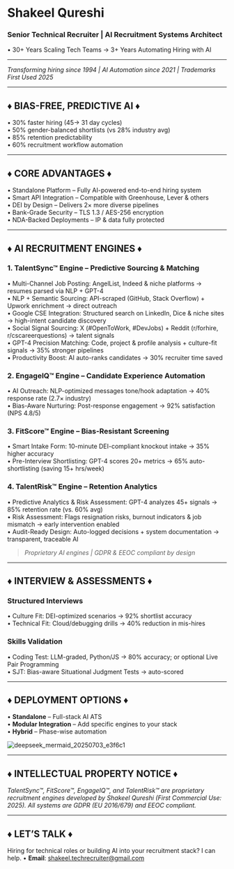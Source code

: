 # Shakeel Qureshi  
### Senior Technical Recruiter | AI Recruitment Systems Architect  
• 30+ Years Scaling Tech Teams -> 3+ Years Automating Hiring with AI  

---

*Transforming hiring since 1994 | AI Automation since 2021 | Trademarks First Used 2025*

---

## ♦ BIAS-FREE, PREDICTIVE AI ♦  
• 30% faster hiring (45-> 31 day cycles)  
• 50% gender-balanced shortlists (vs 28% industry avg)  
• 85% retention predictability  
• 60% recruitment workflow automation  

---

## ♦ CORE ADVANTAGES ♦  
• Standalone Platform – Fully AI-powered end-to-end hiring system  
• Smart API Integration – Compatible with Greenhouse, Lever & others  
• DEI by Design – Delivers 2× more diverse pipelines  
• Bank-Grade Security – TLS 1.3 / AES-256 encryption  
• NDA-Backed Deployments – IP & data fully protected  

---

## ♦ AI RECRUITMENT ENGINES ♦  

### 1. TalentSync™ Engine – Predictive Sourcing & Matching   
• Multi-Channel Job Posting: AngelList, Indeed & niche platforms -> resumes parsed via NLP + GPT-4  
• NLP + Semantic Sourcing: API-scraped (GitHub, Stack Overflow) + Upwork enrichment -> direct outreach  
• Google CSE Integration: Structured search on LinkedIn, Dice & niche sites -> high-intent candidate discovery  
• Social Signal Sourcing: X (#OpenToWork, #DevJobs) + Reddit (r/forhire, r/cscareerquestions) -> talent signals  
• GPT-4 Precision Matching: Code, project & profile analysis + culture-fit signals -> 35% stronger pipelines  
• Productivity Boost: AI auto-ranks candidates -> 30% recruiter time saved  

### 2. EngageIQ™ Engine – Candidate Experience Automation  
• AI Outreach: NLP-optimized messages tone/hook adaptation -> 40% response rate (2.7× industry)  
• Bias-Aware Nurturing: Post-response engagement -> 92% satisfaction (NPS 4.8/5)  

### 3. FitScore™ Engine – Bias-Resistant Screening  
• Smart Intake Form: 10-minute DEI-compliant knockout intake -> 35% higher accuracy  
• Pre-Interview Shortlisting: GPT-4 scores 20+ metrics -> 65% auto-shortlisting (saving 15+ hrs/week)

### 4. TalentRisk™ Engine – Retention Analytics  
• Predictive Analytics & Risk Assessment: GPT-4 analyzes 45+ signals -> 85% retention rate (vs. 60% avg)  
• Risk Assessment: Flags resignation risks, burnout indicators & job mismatch -> early intervention enabled  
• Audit-Ready Design: Auto-logged decisions + system documentation -> transparent, traceable AI  
 

> *Proprietary AI engines | GDPR & EEOC compliant by design*

---

## ♦ INTERVIEW & ASSESSMENTS ♦  

### Structured Interviews  
• Culture Fit: DEI-optimized scenarios -> 92% shortlist accuracy  
• Technical Fit: Cloud/debugging drills -> 40% reduction in mis-hires  

### Skills Validation  
• Coding Test: LLM-graded, Python/JS -> 80% accuracy; or optional Live Pair Programming  
• SJT: Bias-aware Situational Judgment Tests -> auto-scored

---

## ♦ DEPLOYMENT OPTIONS ♦  
• **Standalone** – Full-stack AI ATS  
• **Modular Integration** – Add specific engines to your stack  
• **Hybrid** – Phase-wise automation  

![deepseek_mermaid_20250703_e3f6c1](https://github.com/user-attachments/assets/0653b06f-57d6-406b-8d95-7c24b01769f8)


---

## ♦ INTELLECTUAL PROPERTY NOTICE ♦  
*TalentSync™, FitScore™, EngageIQ™, and TalentRisk™ are proprietary recruitment engines developed by Shakeel Qureshi (First Commercial Use: 2025). All systems are GDPR (EU 2016/679) and EEOC compliant.*

---

## ♦ LET’S TALK ♦  
Hiring for technical roles or building AI into your recruitment stack? I can help.
• **Email**: shakeel.techrecruiter@gmail.com


